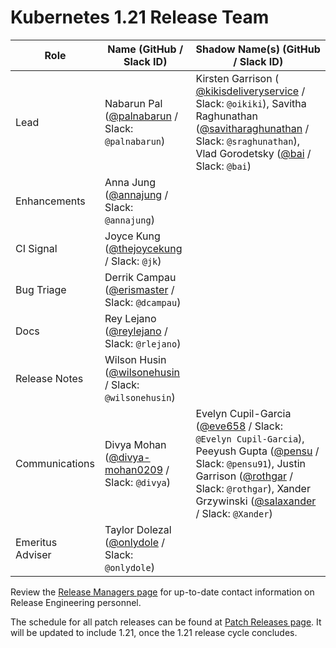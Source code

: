 # Kubernetes 1.21 Release Team

| **Role** | **Name** (**GitHub / Slack ID**) | **Shadow Name(s) (GitHub / Slack ID)** |
|----------|----------------------------------|----------------------------------------|
| Lead | Nabarun Pal ([@palnabarun](https://github.com/palnabarun) / Slack: `@palnabarun`) | Kirsten Garrison ( [@kikisdeliveryservice](https://github.com/kikisdeliveryservice) / Slack: `@oikiki`), Savitha Raghunathan ([@savitharaghunathan](https://github.com/savitharaghunathan) / Slack: `@sraghunathan`), Vlad Gorodetsky ([@bai](https://github.com/bai) / Slack: `@bai`) |
| Enhancements | Anna Jung ([@annajung](https://github.com/annajung) / Slack: `@annajung`) | |
| CI Signal | Joyce Kung ([@thejoycekung](https://github.com/thejoycekung) / Slack: `@jk`) | |
| Bug Triage | Derrik Campau ([@erismaster](https://github.com/erismaster) / Slack: `@dcampau`) | |
| Docs | Rey Lejano ([@reylejano](https://github.com/reylejano) / Slack: `@rlejano`) | |
| Release Notes | Wilson Husin ([@wilsonehusin](https://github.com/wilsonehusin) / Slack: `@wilsonehusin`) | |
| Communications | Divya Mohan ([@divya-mohan0209](https://github.com/divya-mohan0209) / Slack: `@divya`) | Evelyn Cupil-Garcia ([@eve658](https://github.com/eve658) / Slack: `@Evelyn Cupil-Garcia`), Peeyush Gupta ([@pensu](https://github.com/pensu) / Slack: `@pensu91`), Justin Garrison ([@rothgar](https://github.com/rothgar) / Slack: `@rothgar`), Xander Grzywinski ([@salaxander](https://github.com/salaxander) / Slack: `@Xander`) |
| Emeritus Adviser | Taylor Dolezal ([@onlydole](https://github.com/onlydole) / Slack: `@onlydole`) | |

Review the [Release Managers page](/release-managers.md) for up-to-date contact information on Release Engineering personnel.

The schedule for all patch releases can be found at [Patch Releases page](/releases/patch-releases.md). It will be updated to include 1.21, once the 1.21 release cycle concludes.

